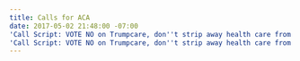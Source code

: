 ```yaml
---
title: Calls for ACA
date: 2017-05-02 21:48:00 -07:00
'Call Script: VOTE NO on Trumpcare, don''t strip away health care from Americans.call-script-text': 
'Call Script: VOTE NO on Trumpcare, don''t strip away health care from Americans.': 
---
```


